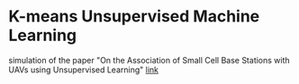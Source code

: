 # K-means Unsupervised Machine Learning
simulation of the paper "On the Association of  Small Cell Base Stations with UAVs  using Unsupervised Learning" 
[link]([url](https://ieeexplore.ieee.org/abstract/document/8746456)https://ieeexplore.ieee.org/abstract/document/8746456)
